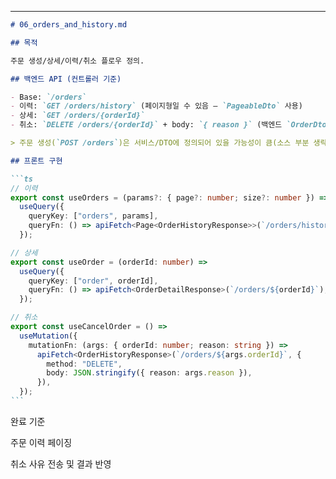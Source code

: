 ---

````md
# 06_orders_and_history.md

## 목적

주문 생성/상세/이력/취소 플로우 정의.

## 백엔드 API (컨트롤러 기준)

- Base: `/orders`
- 이력: `GET /orders/history` (페이지형일 수 있음 — `PageableDto` 사용)
- 상세: `GET /orders/{orderId}`
- 취소: `DELETE /orders/{orderId}` + body: `{ reason }` (백엔드 `OrderDto.CancelRequest`)

> 주문 생성(`POST /orders`)은 서비스/DTO에 정의되어 있을 가능성이 큼(소스 부분 생략). 실제 API 시그니처 확인 후 적용.

## 프론트 구현

```ts
// 이력
export const useOrders = (params?: { page?: number; size?: number }) =>
  useQuery({
    queryKey: ["orders", params],
    queryFn: () => apiFetch<Page<OrderHistoryResponse>>(`/orders/history`),
  });

// 상세
export const useOrder = (orderId: number) =>
  useQuery({
    queryKey: ["order", orderId],
    queryFn: () => apiFetch<OrderDetailResponse>(`/orders/${orderId}`),
  });

// 취소
export const useCancelOrder = () =>
  useMutation({
    mutationFn: (args: { orderId: number; reason: string }) =>
      apiFetch<OrderHistoryResponse>(`/orders/${args.orderId}`, {
        method: "DELETE",
        body: JSON.stringify({ reason: args.reason }),
      }),
  });
```
````

완료 기준

주문 이력 페이징

취소 사유 전송 및 결과 반영
